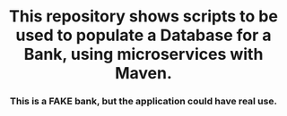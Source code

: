 <h1 align="center">This repository shows scripts to be used to populate a Database for a Bank, using microservices with Maven.</h1>
<h3 align="center">This is a FAKE bank, but the application could have real use.</h3>